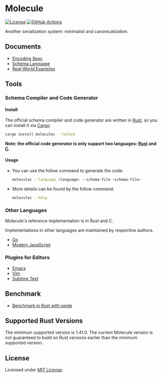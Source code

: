 # Molecule

[![License]](#license)
[![GitHub Actions]](https://github.com/nervosnetwork/molecule/actions)

Another serialization system: minimalist and canonicalization.

[License]: https://img.shields.io/badge/License-MIT-blue.svg
[GitHub Actions]: https://github.com/nervosnetwork/molecule/workflows/CI/badge.svg

## Documents

- [Encoding Spec](docs/encoding_spec.md)
- [Schema Language](docs/schema_language.md)
- [Real-World Examples](docs/real_world_examples.md)

## Tools

### Schema Compiler and Code Generator

#### Install

The official schema compiler and code generator are written in [Rust], so
you can install it via [Cargo]:

```sh
cargo install moleculec --locked
```

**Note: the official code generator is only support two languages: [Rust] and [C].**

#### Usage

- You can use the follow command to generate the code:

  ```sh
  moleculec --language <language> --schema-file <schema-file>
  ```

- More details can be found by the follow command:

  ```sh
  moleculec --help
  ```

### Other Languages

Molecule's reference implementation is in Rust and C.

Implementations in other languages are maintained by respective authors.

- [Go](https://github.com/driftluo/moleculec-go)
- [Modern JavaScript](https://github.com/xxuejie/moleculec-es)

### Plugins for Editors

- [Emacs](https://github.com/yangby-cryptape/emacs-molecule)
- [Vim](https://github.com/yangby-cryptape/vim-molecule)
- [Sublime Text](https://github.com/yangby-cryptape/sublimetext-molecule)

## Benchmark

- [Benchmark in Rust with serde](https://github.com/nervosnetwork/serde_bench)

## Supported Rust Versions

The minimum supported version is 1.41.0.
The current Molecule version is not guaranteed to build on Rust versions earlier than the
minimum supported version.

## License

Licensed under [MIT License].

[MIT License]: LICENSE

[Rust]: https://www.rust-lang.org/
[Cargo]: https://doc.rust-lang.org/cargo/
[C]: https://en.wikipedia.org/wiki/C_%28programming_language%29
